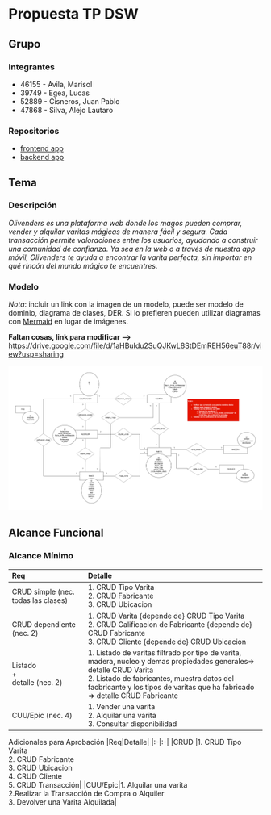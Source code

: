# Propuesta TP DSW

## Grupo
### Integrantes
* 46155 - Avila, Marisol
* 39749 - Egea, Lucas
* 52889 - Cisneros, Juan Pablo
* 47868 - Silva, Alejo Lautaro

### Repositorios
* [frontend app](https://github.com/alejosilvalau/olivenders-frontend)
* [backend app](https://github.com/alejosilvalau/olivenders-backend)


## Tema
### Descripción
*Olivenders es una plataforma web donde los magos pueden comprar, vender y alquilar varitas mágicas de manera fácil y segura. Cada transacción permite valoraciones entre los usuarios, ayudando a construir una comunidad de confianza. Ya sea en la web o a través de nuestra app móvil, Olivenders te ayuda a encontrar la varita perfecta, sin importar en qué rincón del mundo mágico te encuentres.*


### Modelo
*Nota*: incluir un link con la imagen de un modelo, puede ser modelo de dominio, diagrama de clases, DER. Si lo prefieren pueden utilizar diagramas con [Mermaid](https://mermaid.js.org) en lugar de imágenes.

**Faltan cosas, link para modificar -->**
https://drive.google.com/file/d/1aHBuIdu2SuQJKwL8StDEmREH56euT88r/view?usp=sharing

![imagen del modelo](./DER%20Inicial.png)

## Alcance Funcional 

### Alcance Mínimo

|Req|Detalle|
|:-|:-|
|CRUD simple (nec. todas las clases)|1. CRUD Tipo Varita<br>2. CRUD Fabricante<br>3. CRUD Ubicacion|
|CRUD dependiente (nec. 2)|1. CRUD Varita {depende de} CRUD Tipo Varita<br>2. CRUD Calificacion de Fabricante {depende de} CRUD Fabricante<br> 3. CRUD Cliente {depende de} CRUD Ubicacion|
|Listado<br>+<br>detalle (nec. 2)| 1. Listado de varitas filtrado por tipo de varita, madera, nucleo y demas propiedades generales=> detalle CRUD Varita<br> 2. Listado de fabricantes, muestra datos del facbricante y los tipos de varitas que ha fabricado => detalle CRUD Fabricante
|CUU/Epic (nec. 4)|1. Vender una varita<br>2. Alquilar una varita<br>3. Consultar disponibilidad


Adicionales para Aprobación
|Req|Detalle|
|:-|:-|
|CRUD |1. CRUD Tipo Varita<br>2. CRUD Fabricante<br>3. CRUD Ubicacion<br>4. CRUD Cliente<br>5. CRUD Transacción|
|CUU/Epic|1. Alquilar una varita<br>2.Realizar la Transacción de Compra o Alquiler<br>3. Devolver una Varita Alquilada|

<!-- NO BORRAR!  -->
<!-- ### Alcance Adicional Voluntario

|Req|Detalle|
|:-|:-|
|Listados |1. Estadía del día filtrado por fecha muestra, cliente, habitaciones y estado <br>2. Reservas filtradas por cliente muestra datos del cliente y de cada reserve fechas, estado cantidad de habitaciones y huespedes|
|CUU/Epic|1. Consumir servicios<br>2. Cancelación de reserva|
|Otros|1. Envío de recordatorio de reserva por email| -->
